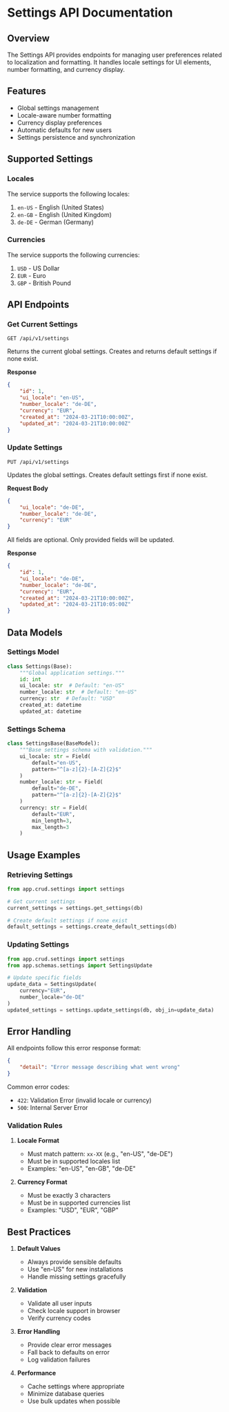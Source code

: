 # Settings API Documentation

## Overview

The Settings API provides endpoints for managing user preferences related to localization and formatting. It handles locale settings for UI elements, number formatting, and currency display.

## Features

- Global settings management
- Locale-aware number formatting
- Currency display preferences
- Automatic defaults for new users
- Settings persistence and synchronization

## Supported Settings

### Locales

The service supports the following locales:
1. `en-US` - English (United States)
2. `en-GB` - English (United Kingdom)
3. `de-DE` - German (Germany)

### Currencies

The service supports the following currencies:
1. `USD` - US Dollar
2. `EUR` - Euro
3. `GBP` - British Pound

## API Endpoints

### Get Current Settings

```http
GET /api/v1/settings
```

Returns the current global settings. Creates and returns default settings if none exist.

**Response**
```json
{
    "id": 1,
    "ui_locale": "en-US",
    "number_locale": "de-DE",
    "currency": "EUR",
    "created_at": "2024-03-21T10:00:00Z",
    "updated_at": "2024-03-21T10:00:00Z"
}
```

### Update Settings

```http
PUT /api/v1/settings
```

Updates the global settings. Creates default settings first if none exist.

**Request Body**
```json
{
    "ui_locale": "de-DE",
    "number_locale": "de-DE",
    "currency": "EUR"
}
```

All fields are optional. Only provided fields will be updated.

**Response**
```json
{
    "id": 1,
    "ui_locale": "de-DE",
    "number_locale": "de-DE",
    "currency": "EUR",
    "created_at": "2024-03-21T10:00:00Z",
    "updated_at": "2024-03-21T10:05:00Z"
}
```

## Data Models

### Settings Model
```python
class Settings(Base):
    """Global application settings."""
    id: int
    ui_locale: str  # Default: "en-US"
    number_locale: str  # Default: "en-US"
    currency: str  # Default: "USD"
    created_at: datetime
    updated_at: datetime
```

### Settings Schema
```python
class SettingsBase(BaseModel):
    """Base settings schema with validation."""
    ui_locale: str = Field(
        default="en-US",
        pattern="^[a-z]{2}-[A-Z]{2}$"
    )
    number_locale: str = Field(
        default="de-DE",
        pattern="^[a-z]{2}-[A-Z]{2}$"
    )
    currency: str = Field(
        default="EUR",
        min_length=3,
        max_length=3
    )
```

## Usage Examples

### Retrieving Settings
```python
from app.crud.settings import settings

# Get current settings
current_settings = settings.get_settings(db)

# Create default settings if none exist
default_settings = settings.create_default_settings(db)
```

### Updating Settings
```python
from app.crud.settings import settings
from app.schemas.settings import SettingsUpdate

# Update specific fields
update_data = SettingsUpdate(
    currency="EUR",
    number_locale="de-DE"
)
updated_settings = settings.update_settings(db, obj_in=update_data)
```

## Error Handling

All endpoints follow this error response format:

```json
{
    "detail": "Error message describing what went wrong"
}
```

Common error codes:
- `422`: Validation Error (invalid locale or currency)
- `500`: Internal Server Error

### Validation Rules

1. **Locale Format**
   - Must match pattern: `xx-XX` (e.g., "en-US", "de-DE")
   - Must be in supported locales list
   - Examples: "en-US", "en-GB", "de-DE"

2. **Currency Format**
   - Must be exactly 3 characters
   - Must be in supported currencies list
   - Examples: "USD", "EUR", "GBP"

## Best Practices

1. **Default Values**
   - Always provide sensible defaults
   - Use "en-US" for new installations
   - Handle missing settings gracefully

2. **Validation**
   - Validate all user inputs
   - Check locale support in browser
   - Verify currency codes

3. **Error Handling**
   - Provide clear error messages
   - Fall back to defaults on error
   - Log validation failures

4. **Performance**
   - Cache settings where appropriate
   - Minimize database queries
   - Use bulk updates when possible 